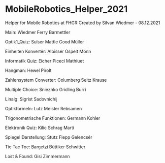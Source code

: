 # MobileRobotics_Helper_2021
Helper for Mobile Robotics at FHGR
Created by Silvan Wiedmer - 08.12.2021

Main:
          Wiedmer
          Ferry
          Barmettler

Optik1_Quiz:
          Sulser
          Mattle
          Good
          Müller

Einheiten Konverter:
          Albisser
          Ospelt
          Monn

Informatik Quiz:
          Eicher
          Piceci
          Mathiuet

Hangman:
          Hewel
          Pirolt

Zahlensystem Converter:
          Columberg
          Seitz
          Krause

Multiple Choice:
          Sniezhko
          Gridling
          Burri

Linalg:
          Sigrist
          Sadovnichij

Optikformeln:
          Lutz
          Meister
          Rebsamen

Trigonometrische Funktionen:
          Germann
          Kohler

Elektronik Quiz:
          Kilic
          Schrag
          Marti

Spiegel Darstellung:
          Stutz
          Flepp
          Gelencsér

Tic Tac Toe:
          Bargetzi
          Büttiker
          Schwitter

Lost & Found:
          Gisi
          Zimmermann





